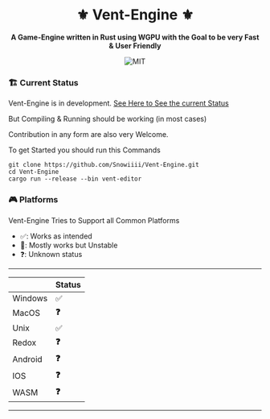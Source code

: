 <div align="center">

# ⚜️ Vent-Engine ⚜️

**A Game-Engine written in Rust using WGPU with the Goal to be very Fast & User Friendly**

![MIT](https://img.shields.io/badge/license-Apatche_2.0-blue.svg)
</div>

### 🏗 Current Status

Vent-Engine is in
development. [See Here to See the current Status](https://github.com/Snowiiii/Vent-Engine/projects?query=is%3Aopen)

But Compiling & Running should be working (in most cases)

Contribution in any form are also very Welcome.

To get Started you should run this Commands

```shell
git clone https://github.com/Snowiiii/Vent-Engine.git
cd Vent-Engine
cargo run --release --bin vent-editor
```

### 🎮 Platforms

Vent-Engine Tries to Support all Common Platforms

- ✅: Works as intended
- 😬: Mostly works but Unstable
- ❓: Unknown status
---

|         | Status |
|---------|--------|
| Windows | ✅️     |
| MacOS   | **❓**  |
| Unix    | ✅      |
| Redox   | **❓**  |
| Android | **❓**  |
| IOS     | **❓**  |
| WASM    | **❓**  |

---


